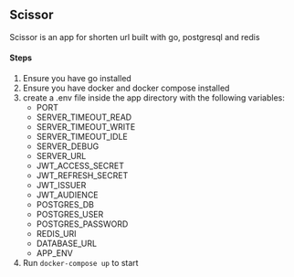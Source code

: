 ## Scissor

Scissor is an app  for shorten url built with go, postgresql and redis

#### Steps
 1. Ensure you have go installed
 2. Ensure you have docker and docker compose installed
 3. create a .env file inside the app directory with the following variables:
     - PORT
     - SERVER_TIMEOUT_READ
     - SERVER_TIMEOUT_WRITE
     - SERVER_TIMEOUT_IDLE
     - SERVER_DEBUG
     - SERVER_URL
     - JWT_ACCESS_SECRET
     - JWT_REFRESH_SECRET
     - JWT_ISSUER
     - JWT_AUDIENCE
     - POSTGRES_DB
     - POSTGRES_USER
     - POSTGRES_PASSWORD
     - REDIS_URI
     - DATABASE_URL
     - APP_ENV 
4. Run ```docker-compose up``` to start
